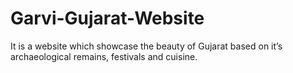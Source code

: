 # Garvi-Gujarat-Website
 It is a website which showcase the beauty of Gujarat based on it’s archaeological remains, festivals and cuisine.
